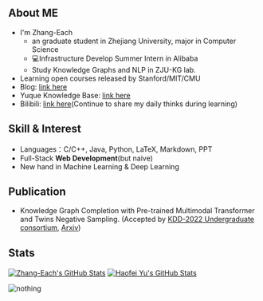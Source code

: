 

## About ME

- I'm Zhang-Each
  -  an graduate student in Zhejiang University, major in Computer Science
  - 💻Infrastructure Develop Summer Intern in Alibaba
  - Study Knowledge Graphs and NLP in ZJU-KG lab.
- Learning open courses released by Stanford/MIT/CMU
- Blog: [link here](https://zhang-each.github.io/)
- Yuque Knowledge Base: [link here](https://www.yuque.com/each-kira/cs-learning)
- Bilibili: [link here](https://space.bilibili.com/108167420)(Continue to share my daily thinks during learning)

## Skill & Interest

- Languages：C/C++, Java, Python, LaTeX, Markdown, PPT
- Full-Stack **Web Development**(but naive)
- New hand in Machine Learning & Deep Learning

## Publication
- Knowledge Graph Completion with Pre-trained Multimodal Transformer and Twins Negative Sampling. (Accepted by [KDD-2022 Undergraduate consortium](https://kdd.org/kdd2022/), [Arxiv](https://arxiv.org/abs/2209.07084))

## Stats

<a href="https://github.com/zhang-each/zhang-each">
  <img align="center" src="https://github-readme-stats.vercel.app/api/top-langs/?username=zhang-each&langs_count=10&layout=compact&exclude_repo=Zhang-Each.github.io,g22_learning_in_zju" alt="Zhang-Each's GitHub Stats" /></a>

<a href="https://github.com/zhang-each">
  <img align="center" src="https://github-readme-stats.vercel.app/api?username=zhang-each&show_icons=true&line_height=27&count_private=true&title_color=6aa6f8" alt="Haofei Yu's GitHub Stats" /></a>

![nothing](https://visitor-badge.laobi.icu/badge?page_id=zhang-each)
